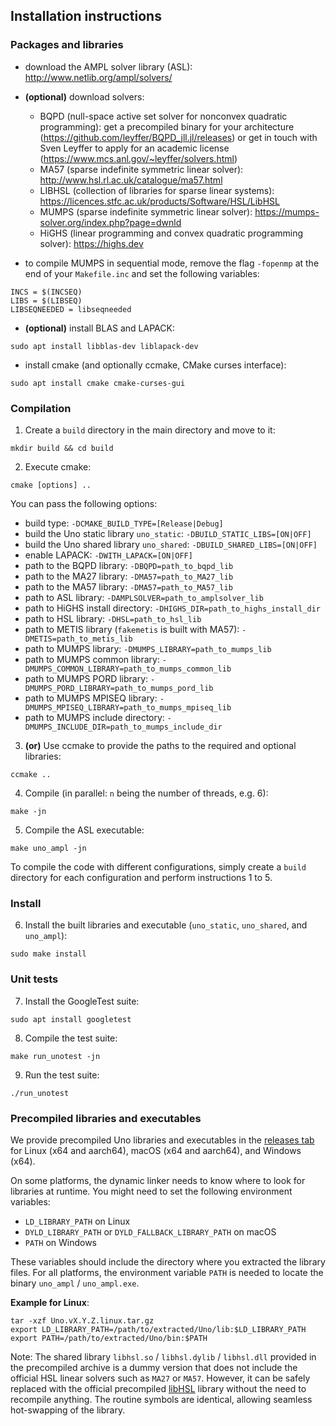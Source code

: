 ## Installation instructions

### Packages and libraries

* download the AMPL solver library (ASL): http://www.netlib.org/ampl/solvers/

* **(optional)** download  solvers:
    * BQPD (null-space active set solver for nonconvex quadratic programming): get a precompiled binary for your architecture (https://github.com/leyffer/BQPD_jll.jl/releases) or get in touch with Sven Leyffer to apply for an academic license (https://www.mcs.anl.gov/~leyffer/solvers.html)
    * MA57 (sparse indefinite symmetric linear solver): http://www.hsl.rl.ac.uk/catalogue/ma57.html
    * LIBHSL (collection of libraries for sparse linear systems): https://licences.stfc.ac.uk/products/Software/HSL/LibHSL
    * MUMPS (sparse indefinite symmetric linear solver): https://mumps-solver.org/index.php?page=dwnld
    * HiGHS (linear programming and convex quadratic programming solver): https://highs.dev

* to compile MUMPS in sequential mode, remove the flag `-fopenmp` at the end of your `Makefile.inc` and set the following variables:
```console
INCS = $(INCSEQ)
LIBS = $(LIBSEQ)
LIBSEQNEEDED = libseqneeded
```

* **(optional)** install BLAS and LAPACK:
```console
sudo apt install libblas-dev liblapack-dev
```
* install cmake (and optionally ccmake, CMake curses interface):
```console
sudo apt install cmake cmake-curses-gui
```

### Compilation

1. Create a `build` directory in the main directory and move to it:
```console
mkdir build && cd build
```
2. Execute cmake:  
```console
cmake [options] ..
```
You can pass the following options:
- build type: `-DCMAKE_BUILD_TYPE=[Release|Debug]`
- build the Uno static library `uno_static`: `-DBUILD_STATIC_LIBS=[ON|OFF]`
- build the Uno shared library `uno_shared`: `-DBUILD_SHARED_LIBS=[ON|OFF]`
- enable LAPACK: `-DWITH_LAPACK=[ON|OFF]`
- path to the BQPD library: `-DBQPD=path_to_bqpd_lib`
- path to the MA27 library: `-DMA57=path_to_MA27_lib`
- path to the MA57 library: `-DMA57=path_to_MA57_lib`
- path to ASL library: `-DAMPLSOLVER=path_to_amplsolver_lib`
- path to HiGHS install directory: `-DHIGHS_DIR=path_to_highs_install_dir`
- path to HSL library: `-DHSL=path_to_hsl_lib`
- path to METIS library (`fakemetis` is built with MA57): `-DMETIS=path_to_metis_lib`
- path to MUMPS library: `-DMUMPS_LIBRARY=path_to_mumps_lib`
- path to MUMPS common library: `-DMUMPS_COMMON_LIBRARY=path_to_mumps_common_lib`
- path to MUMPS PORD library: `-DMUMPS_PORD_LIBRARY=path_to_mumps_pord_lib`
- path to MUMPS MPISEQ library: `-DMUMPS_MPISEQ_LIBRARY=path_to_mumps_mpiseq_lib`
- path to MUMPS include directory: `-DMUMPS_INCLUDE_DIR=path_to_mumps_include_dir`

3. **(or)** Use ccmake to provide the paths to the required and optional libraries:
```console
ccmake ..
```
4. Compile (in parallel: `n` being the number of threads, e.g. 6):
```console
make -jn
```
5. Compile the ASL executable:
```console
make uno_ampl -jn
```

To compile the code with different configurations, simply create a `build` directory for each configuration and perform instructions 1 to 5.

### Install

6. Install the built libraries and executable (`uno_static`, `uno_shared`, and `uno_ampl`):
```console
sudo make install
```

### Unit tests

7. Install the GoogleTest suite:
```console
sudo apt install googletest
```
8. Compile the test suite:
```console
make run_unotest -jn
```
9. Run the test suite:
```console
./run_unotest
```

### Precompiled libraries and executables

We provide precompiled Uno libraries and executables in the [releases tab](https://github.com/cvanaret/Uno/releases/latest/) for Linux (x64 and aarch64), macOS (x64 and aarch64), and Windows (x64).

On some platforms, the dynamic linker needs to know where to look for libraries at runtime.
You might need to set the following environment variables:

- `LD_LIBRARY_PATH` on Linux
- `DYLD_LIBRARY_PATH` or `DYLD_FALLBACK_LIBRARY_PATH` on macOS
- `PATH` on Windows

These variables should include the directory where you extracted the library files.
For all platforms, the environment variable `PATH` is needed to locate the binary `uno_ampl` / `uno_ampl.exe`.

**Example for Linux**:
```console
tar -xzf Uno.vX.Y.Z.linux.tar.gz
export LD_LIBRARY_PATH=/path/to/extracted/Uno/lib:$LD_LIBRARY_PATH
export PATH=/path/to/extracted/Uno/bin:$PATH
```

Note: The shared library `libhsl.so` / `libhsl.dylib` / `libhsl.dll` provided in the precompiled archive is a dummy version that does not include the official HSL linear solvers such as `MA27` or `MA57`.
However, it can be safely replaced with the official precompiled [libHSL](https://licences.stfc.ac.uk/products/Software/HSL/LibHSL) library without the need to recompile anything.
The routine symbols are identical, allowing seamless hot-swapping of the library.
